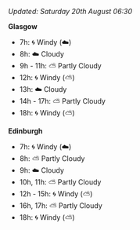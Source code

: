 *Updated: Saturday 20th August 06:30*

**Glasgow**

* 7h: :cyclone: Windy (:cloud:)
* 8h: :cloud: Cloudy
* 9h - 11h: :partly_sunny: Partly Cloudy
* 12h: :cyclone: Windy (:partly_sunny:)
* 13h: :cloud: Cloudy
* 14h - 17h: :partly_sunny: Partly Cloudy
* 18h: :cyclone: Windy (:partly_sunny:)

**Edinburgh**

* 7h: :cyclone: Windy (:cloud:)
* 8h: :partly_sunny: Partly Cloudy
* 9h: :cloud: Cloudy
* 10h, 11h: :partly_sunny: Partly Cloudy
* 12h - 15h: :cyclone: Windy (:partly_sunny:)
* 16h, 17h: :partly_sunny: Partly Cloudy
* 18h: :cyclone: Windy (:partly_sunny:)
